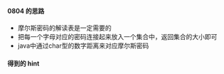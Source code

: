 #### 0804 的思路

- 摩尔斯密码的解读表是一定需要的
- 把每一个字母对应的密码连接起来放入一个集合中，返回集合的大小即可
- java中通过char型的数字距离来对应摩尔斯密码

#### 得到的 hint
